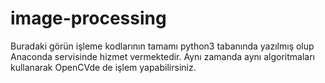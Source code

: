 # image-processing
Buradaki görün işleme kodlarının tamamı python3 tabanında yazılmış olup Anaconda servisinde hizmet vermektedir.
Aynı zamanda aynı algoritmaları kullanarak OpenCVde de işlem yapabilirsiniz.
